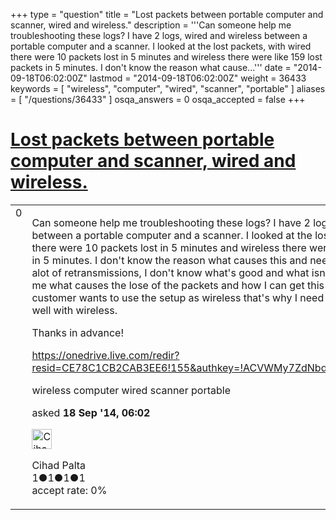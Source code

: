 +++
type = "question"
title = "Lost packets between portable computer and scanner, wired and wireless."
description = '''Can someone help me troubleshooting these logs? I have 2 logs, wired and wireless between a portable computer and a scanner. I looked at the lost packets, with wired there were 10 packets lost in 5 minutes and wireless there were like 159 lost packets in 5 minutes. I don&#x27;t know the reason what cause...'''
date = "2014-09-18T06:02:00Z"
lastmod = "2014-09-18T06:02:00Z"
weight = 36433
keywords = [ "wireless", "computer", "wired", "scanner", "portable" ]
aliases = [ "/questions/36433" ]
osqa_answers = 0
osqa_accepted = false
+++

<div class="headNormal">

# [Lost packets between portable computer and scanner, wired and wireless.](/questions/36433/lost-packets-between-portable-computer-and-scanner-wired-and-wireless)

</div>

<div id="main-body">

<div id="askform">

<table id="question-table" style="width:100%;"><colgroup><col style="width: 50%" /><col style="width: 50%" /></colgroup><tbody><tr class="odd"><td style="width: 30px; vertical-align: top"><div class="vote-buttons"><span id="post-36433-upvote" class="ajax-command post-vote up" rel="nofollow" title="I like this post (click again to cancel)"> </span><div id="post-36433-score" class="post-score" title="current number of votes">0</div><span id="post-36433-downvote" class="ajax-command post-vote down" rel="nofollow" title="I dont like this post (click again to cancel)"> </span> <span id="favorite-mark" class="ajax-command favorite-mark" rel="nofollow" title="mark/unmark this question as favorite (click again to cancel)"> </span><div id="favorite-count" class="favorite-count"></div></div></td><td><div id="item-right"><div class="question-body"><p>Can someone help me troubleshooting these logs? I have 2 logs, wired and wireless between a portable computer and a scanner. I looked at the lost packets, with wired there were 10 packets lost in 5 minutes and wireless there were like 159 lost packets in 5 minutes. I don't know the reason what causes this and need help. There are also alot of retransmissions, I don't know what's good and what isn't. Can someone tell me what causes the lose of the packets and how I can get this to a minimum? Our customer wants to use the setup as wireless that's why I need t optimize it to work well with wireless.</p><p>Thanks in advance!</p><p><a href="https://onedrive.live.com/redir?resid=CE78C1CB2CAB3EE6!155&amp;authkey=!ACVWMy7ZdNbdBJM&amp;ithint=folder%2c">https://onedrive.live.com/redir?resid=CE78C1CB2CAB3EE6!155&amp;authkey=!ACVWMy7ZdNbdBJM&amp;ithint=folder%2c</a></p></div><div id="question-tags" class="tags-container tags"><span class="post-tag tag-link-wireless" rel="tag" title="see questions tagged &#39;wireless&#39;">wireless</span> <span class="post-tag tag-link-computer" rel="tag" title="see questions tagged &#39;computer&#39;">computer</span> <span class="post-tag tag-link-wired" rel="tag" title="see questions tagged &#39;wired&#39;">wired</span> <span class="post-tag tag-link-scanner" rel="tag" title="see questions tagged &#39;scanner&#39;">scanner</span> <span class="post-tag tag-link-portable" rel="tag" title="see questions tagged &#39;portable&#39;">portable</span></div><div id="question-controls" class="post-controls"></div><div class="post-update-info-container"><div class="post-update-info post-update-info-user"><p>asked <strong>18 Sep '14, 06:02</strong></p><img src="https://secure.gravatar.com/avatar/79b5e3fff33e57e08ffb6426b75de367?s=32&amp;d=identicon&amp;r=g" class="gravatar" width="32" height="32" alt="Cihad%20Palta&#39;s gravatar image" /><p><span>Cihad Palta</span><br />
<span class="score" title="1 reputation points">1</span><span title="1 badges"><span class="badge1">●</span><span class="badgecount">1</span></span><span title="1 badges"><span class="silver">●</span><span class="badgecount">1</span></span><span title="1 badges"><span class="bronze">●</span><span class="badgecount">1</span></span><br />
<span class="accept_rate" title="Rate of the user&#39;s accepted answers">accept rate:</span> <span title="Cihad Palta has no accepted answers">0%</span></p></div></div><div id="comments-container-36433" class="comments-container"></div><div id="comment-tools-36433" class="comment-tools"></div><div class="clear"></div><div id="comment-36433-form-container" class="comment-form-container"></div><div class="clear"></div></div></td></tr></tbody></table>

</div>

</div>

